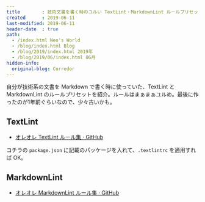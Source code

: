 ```yaml
---
title        : 技術文書を書く時のユルい TextLint・MarkdownLint ルールプリセット
created      : 2019-06-11
last-modified: 2019-06-11
header-date  : true
path:
  - /index.html Neo's World
  - /blog/index.html Blog
  - /blog/2019/index.html 2019年
  - /blog/2019/06/index.html 06月
hidden-info:
  original-blog: Corredor
---
```


自分が技術系の文書を Markdown で書く時に使っていた、TextLint と MarkdownLint のルールプリセットを紹介。ルールはまぁまぁユルめ。最後に作ったのが1年前ぐらいなので、少々古いかも。

## TextLint

- [オレオレ TextLint ルール集 · GitHub](https://gist.github.com/Neos21/1e38d07afadaceccdac7efebacda9f4b)

コチラの `package.json` に記載のパッケージを入れて、`.textlintrc` を適用すれば OK。

## MarkdownLint

- [オレオレ MarkdownLint ルール集 · GitHub](https://gist.github.com/Neos21/f97f85f3f2ebb2aaa3816c528afb4e8c)
